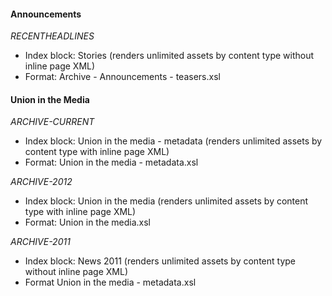 #### Announcements

*RECENTHEADLINES*
* Index block: Stories (renders unlimited assets by content type without inline page XML)
* Format: Archive - Announcements - teasers.xsl

#### Union in the Media

*ARCHIVE-CURRENT*
* Index block: Union in the media - metadata (renders unlimited assets by content type with inline page XML)
* Format: Union in the media - metadata.xsl

*ARCHIVE-2012*
* Index block: Union in the media (renders unlimited assets by content type with inline page XML)
* Format: Union in the media.xsl

*ARCHIVE-2011*
* Index block: News 2011 (renders unlimited assets by content type without inline page XML)
* Format Union in the media - metadata.xsl